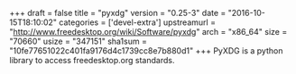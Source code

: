 +++
draft = false
title = "pyxdg"
version = "0.25-3"
date = "2016-10-15T18:10:02"
categories = ['devel-extra']
upstreamurl = "http://www.freedesktop.org/wiki/Software/pyxdg"
arch = "x86_64"
size = "70660"
usize = "347151"
sha1sum = "10fe77651022c401fa9176d4c1739cc8e7b880d1"
+++
PyXDG is a python library to access freedesktop.org standards.